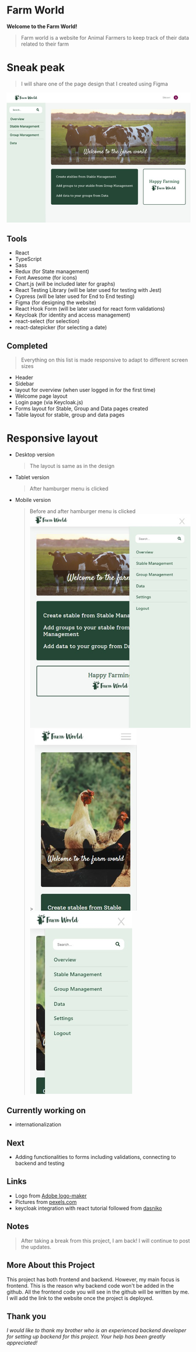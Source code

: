 # Farm World

**Welcome to the Farm World!**

> Farm world is a website for Animal Farmers to keep track of their data related to their farm

# Sneak peak

> I will share one of the page design that I created using Figma

![farm world website](/public/assets/farmWebsite.jpg)

## Tools

- React
- TypeScript
- Sass
- Redux (for State management)
- Font Awesome (for icons)
- Chart.js (will be included later for graphs)
- React Testing Library (will be later used for testing with Jest)
- Cypress (will be later used for End to End testing)
- Figma (for designing the website)
- React Hook Form (will be later used for react form validations)
- Keycloak (for identity and access management)
- react-select (for selection)
- react-datepicker (for selecting a date)

## Completed

> Everything on this list is made responsive to adapt to different screen sizes

- Header
- Sidebar
- layout for overview (when user logged in for the first time)
- Welcome page layout
- Login page (via Keycloak.js)
- Forms layout for Stable, Group and Data pages created
- Table layout for stable, group and data pages

# Responsive layout

- Desktop version
  > The layout is same as in the design
- Tablet version
  > After hamburger menu is clicked
- Mobile version
  > Before and after hamburger menu is clicked
  > ![tablet version](/public/assets/sidebarTablet.jpg) > ![mobile version](/public/assets/sidebarMobile.jpg) ![mobile version](/public/assets/sidebarMobileOff.jpg)

## Currently working on

- internationalization

## Next

- Adding functionalities to forms including validations, connecting to backend and testing

## Links

- Logo from [Adobe logo-maker](https://express.adobe.com/express-apps/logo-maker/)
- Pictures from [pexels.com](https://www.pexels.com/)
- keycloak integration with react tutorial followed from [dasniko](https://github.com/dasniko/keycloak-reactjs-demo/)

## Notes
> After taking a break from this project, I am back! I will continue to post the updates.

## More About this Project

This project has both frontend and backend. However, my main focus is frontend. This is the reason why backend code won't be added in the github. All the frontend code you will see in the github will be written by me. I will add the link to the website once the project is deployed.

## Thank you

_I would like to thank my brother who is an experienced backend developer for setting up backend for this project. Your help has been greatly appreciated!_

